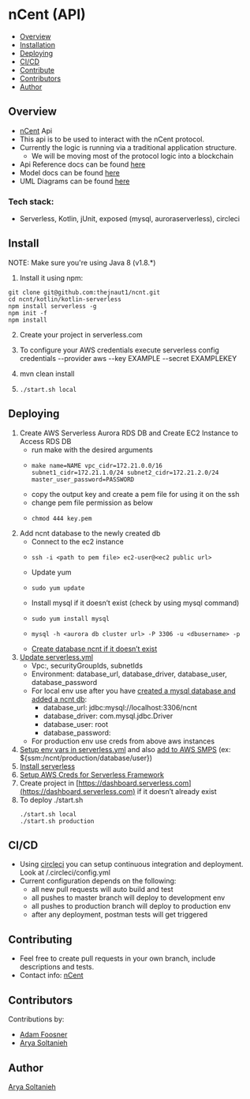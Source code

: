 # nCent (API)

 * [Overview](#Overview)
 * [Installation](#Install)
 * [Deploying](#Deploying)
 * [CI/CD](#CI/CD)
 * [Contribute](#Contributing)
 * [Contributors](#Contributors)
 * [Author](#Author)

## Overview

- [nCent](https://ncent.io/) Api
- This api is to be used to interact with the nCent protocol.
- Currently the logic is running via a traditional application structure.
    - We will be moving most of the protocol logic into a blockchain
- Api Reference docs can be found [here](docs/API%20Reference.md)
- Model docs can be found [here](docs/Models.md)
- UML Diagrams can be found [here](docs/UML)


### Tech stack:
- Serverless, Kotlin, jUnit, exposed (mysql, auroraserverless), circleci

## Install

NOTE: Make sure you're using Java 8 (v1.8.*)

1. Install it using npm:
  ```shell
  git clone git@github.com:thejnaut1/ncnt.git
  cd ncnt/kotlin/kotlin-serverless
  npm install serverless -g
  npm init -f
  npm install
  ```
  
2. Create your project in serverless.com

3. To configure your AWS credentials execute serverless config credentials --provider aws --key EXAMPLE --secret EXAMPLEKEY

4. mvn clean install

5. ```shell
   ./start.sh local
   ```
   
## Deploying
1. Create AWS Serverless Aurora RDS DB and Create EC2 Instance to Access RDS DB
    - run make with the desired arguments
    - ```shell 
      make name=NAME vpc_cidr=172.21.0.0/16 subnet1_cidr=172.21.1.0/24 subnet2_cidr=172.21.2.0/24 master_user_password=PASSWORD
      ```
    - copy the output key and create a pem file for using it on the ssh
    - change pem file permission as below
    - ```shell 
      chmod 444 key.pem
      ```
2. Add ncnt database to the newly created db
    - Connect to the ec2 instance
    - ```shell 
      ssh -i <path to pem file> ec2-user@<ec2 public url>
      ```
    - Update yum
    - ```shell
      sudo yum update
      ```
    - Install mysql if it doesn’t exist (check by using mysql command)
    - ```shell
      sudo yum install mysql
      ```
    - ```shell
      mysql -h <aurora db cluster url> -P 3306 -u <dbusername> -p
      ```
    - [Create database ncnt if it doesn’t exist](https://dev.mysql.com/doc/mysql-getting-started/en/)
3. [Update serverless.yml](https://serverless.com/framework/docs/providers/aws/guide/serverless.yml/)
    - Vpc:, securityGroupIds, subnetIds
    - Environment: database_url, database_driver, database_user, database_password
    - For local env use after you have [created a mysql database and added a ncnt db](https://dev.mysql.com/doc/mysql-getting-started/en/):
        - database_url: jdbc:mysql://localhost:3306/ncnt
        - database_driver: com.mysql.jdbc.Driver
        - database_user: root
        - database_password: <whatever password you set>
    - For production env use creds from above aws instances
4. [Setup env vars in serverless.yml](https://serverless.com/framework/docs/providers/aws/guide/variables/#referencing-environment-variables) and also [add to AWS SMPS](https://docs.aws.amazon.com/systems-manager/latest/userguide/systems-manager-paramstore.html) (ex: ${ssm:/ncnt/production/database/user})
5. [Install serverless](https://serverless.com/framework/docs/providers/aws/guide/installation/)
6. [Setup AWS Creds for Serverless Framework](https://serverless.com/framework/docs/providers/aws/guide/credentials/)
7. Create project in [https://dashboard.serverless.com](https://dashboard.serverless.com) if it doesn’t already exist
8.  To deploy ./start.sh <env>
    ```shell 
    ./start.sh local
    ./start.sh production
    ```
## CI/CD
- Using [circleci](https://circleci.com/docs/2.0/first-steps/#section=getting-started) you can setup continuous integration and deployment. Look at /.circleci/config.yml
- Current configuration depends on the following:
    - all new pull requests will auto build and test
    - all pushes to master branch will deploy to development env
    - all pushes to production branch will deploy to production env
    - after any deployment, postman tests will get triggered
   
## Contributing
- Feel free to create pull requests in your own branch, include descriptions and tests.
- Contact info: [nCent](mailto:as@ncnt.io,kk@ncnt.io,af@ncnt.io)

## Contributors
Contributions by:
- [Adam Foosner](https://github.com/nucat176)
- [Arya Soltanieh](https://github.com/lostcodingsomewhere)

## Author
[Arya Soltanieh](https://github.com/lostcodingsomewhere)
